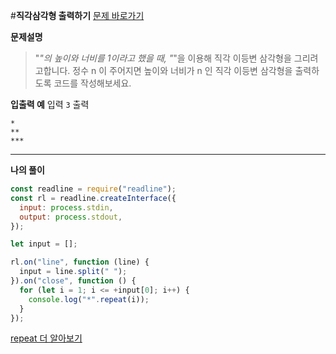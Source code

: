 #**직각삼각형 출력하기**
[문제 바로가기](https://school.programmers.co.kr/learn/courses/30/lessons/120823)

**문제설명**

> "_"의 높이와 너비를 1이라고 했을 때, "_"을 이용해 직각 이등변 삼각형을 그리려고합니다. 정수 n 이 주어지면 높이와 너비가 n 인 직각 이등변 삼각형을 출력하도록 코드를 작성해보세요.

**입출력 예**
입력
`3`
출력

```
*
**
***
```

---

**나의 풀이**

```javascript
const readline = require("readline");
const rl = readline.createInterface({
  input: process.stdin,
  output: process.stdout,
});

let input = [];

rl.on("line", function (line) {
  input = line.split(" ");
}).on("close", function () {
  for (let i = 1; i <= +input[0]; i++) {
    console.log("*".repeat(i));
  }
});
```

[repeat 더 알아보기](https://developer.mozilla.org/ko/docs/Web/JavaScript/Reference/Global_Objects/String/repeat)
